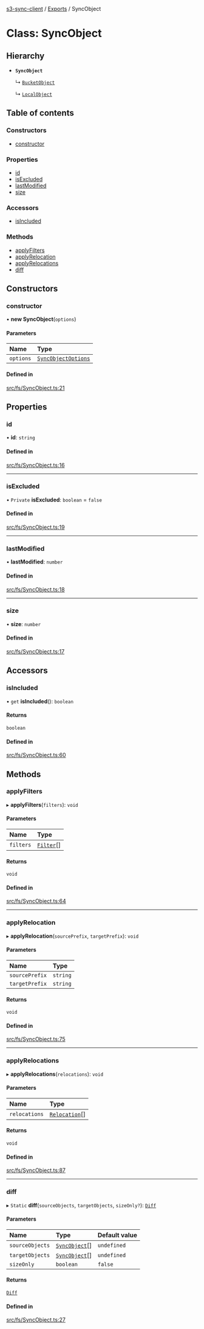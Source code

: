 [s3-sync-client](../README.md) / [Exports](../modules.md) / SyncObject

# Class: SyncObject

## Hierarchy

- **`SyncObject`**

  ↳ [`BucketObject`](BucketObject.md)

  ↳ [`LocalObject`](LocalObject.md)

## Table of contents

### Constructors

- [constructor](SyncObject.md#constructor)

### Properties

- [id](SyncObject.md#id)
- [isExcluded](SyncObject.md#isexcluded)
- [lastModified](SyncObject.md#lastmodified)
- [size](SyncObject.md#size)

### Accessors

- [isIncluded](SyncObject.md#isincluded)

### Methods

- [applyFilters](SyncObject.md#applyfilters)
- [applyRelocation](SyncObject.md#applyrelocation)
- [applyRelocations](SyncObject.md#applyrelocations)
- [diff](SyncObject.md#diff)

## Constructors

### constructor

• **new SyncObject**(`options`)

#### Parameters

| Name | Type |
| :------ | :------ |
| `options` | [`SyncObjectOptions`](../modules.md#syncobjectoptions) |

#### Defined in

[src/fs/SyncObject.ts:21](https://github.com/jeanbmar/s3-sync-client/blob/4394dfa/src/fs/SyncObject.ts#L21)

## Properties

### id

• **id**: `string`

#### Defined in

[src/fs/SyncObject.ts:16](https://github.com/jeanbmar/s3-sync-client/blob/4394dfa/src/fs/SyncObject.ts#L16)

___

### isExcluded

• `Private` **isExcluded**: `boolean` = `false`

#### Defined in

[src/fs/SyncObject.ts:19](https://github.com/jeanbmar/s3-sync-client/blob/4394dfa/src/fs/SyncObject.ts#L19)

___

### lastModified

• **lastModified**: `number`

#### Defined in

[src/fs/SyncObject.ts:18](https://github.com/jeanbmar/s3-sync-client/blob/4394dfa/src/fs/SyncObject.ts#L18)

___

### size

• **size**: `number`

#### Defined in

[src/fs/SyncObject.ts:17](https://github.com/jeanbmar/s3-sync-client/blob/4394dfa/src/fs/SyncObject.ts#L17)

## Accessors

### isIncluded

• `get` **isIncluded**(): `boolean`

#### Returns

`boolean`

#### Defined in

[src/fs/SyncObject.ts:60](https://github.com/jeanbmar/s3-sync-client/blob/4394dfa/src/fs/SyncObject.ts#L60)

## Methods

### applyFilters

▸ **applyFilters**(`filters`): `void`

#### Parameters

| Name | Type |
| :------ | :------ |
| `filters` | [`Filter`](../modules.md#filter)[] |

#### Returns

`void`

#### Defined in

[src/fs/SyncObject.ts:64](https://github.com/jeanbmar/s3-sync-client/blob/4394dfa/src/fs/SyncObject.ts#L64)

___

### applyRelocation

▸ **applyRelocation**(`sourcePrefix`, `targetPrefix`): `void`

#### Parameters

| Name | Type |
| :------ | :------ |
| `sourcePrefix` | `string` |
| `targetPrefix` | `string` |

#### Returns

`void`

#### Defined in

[src/fs/SyncObject.ts:75](https://github.com/jeanbmar/s3-sync-client/blob/4394dfa/src/fs/SyncObject.ts#L75)

___

### applyRelocations

▸ **applyRelocations**(`relocations`): `void`

#### Parameters

| Name | Type |
| :------ | :------ |
| `relocations` | [`Relocation`](../modules.md#relocation)[] |

#### Returns

`void`

#### Defined in

[src/fs/SyncObject.ts:87](https://github.com/jeanbmar/s3-sync-client/blob/4394dfa/src/fs/SyncObject.ts#L87)

___

### diff

▸ `Static` **diff**(`sourceObjects`, `targetObjects`, `sizeOnly?`): [`Diff`](../modules.md#diff)

#### Parameters

| Name | Type | Default value |
| :------ | :------ | :------ |
| `sourceObjects` | [`SyncObject`](SyncObject.md)[] | `undefined` |
| `targetObjects` | [`SyncObject`](SyncObject.md)[] | `undefined` |
| `sizeOnly` | `boolean` | `false` |

#### Returns

[`Diff`](../modules.md#diff)

#### Defined in

[src/fs/SyncObject.ts:27](https://github.com/jeanbmar/s3-sync-client/blob/4394dfa/src/fs/SyncObject.ts#L27)
